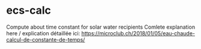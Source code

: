 # ecs-calc
Compute about time constant for solar water recipients
Comlete explanation here / explication détaillée ici:
https://microclub.ch/2018/01/05/eau-chaude-calcul-de-constante-de-temps/ 
